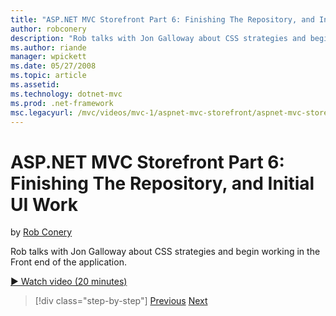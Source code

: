 ```yaml
---
title: "ASP.NET MVC Storefront Part 6: Finishing The Repository, and Initial UI Work | Microsoft Docs"
author: robconery
description: "Rob talks with Jon Galloway about CSS strategies and begin working in the Front end of the application."
ms.author: riande
manager: wpickett
ms.date: 05/27/2008
ms.topic: article
ms.assetid: 
ms.technology: dotnet-mvc
ms.prod: .net-framework
msc.legacyurl: /mvc/videos/mvc-1/aspnet-mvc-storefront/aspnet-mvc-storefront-part-6-finishing-the-repository-and-initial-ui-work
---
```

ASP.NET MVC Storefront Part 6: Finishing The Repository, and Initial UI Work
====================
by [Rob Conery](https://github.com/robconery)

Rob talks with Jon Galloway about CSS strategies and begin working in the Front end of the application.

[&#9654; Watch video (20 minutes)](https://channel9.msdn.com/Blogs/ASP-NET-Site-Videos/aspnet-mvc-storefront-part-6-finishing-the-repository-and-initial-ui-work)

>[!div class="step-by-step"]
[Previous](aspnet-mvc-storefront-part-5-globalization.md)
[Next](aspnet-mvc-storefront-part-7-routing-and-ui-work.md)